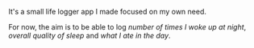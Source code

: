 It's a small life logger app I made focused on my own need.

For now, the aim is to be able to log _number of times I woke up at night_, _overall quality of sleep_ and _what I ate in the day_.